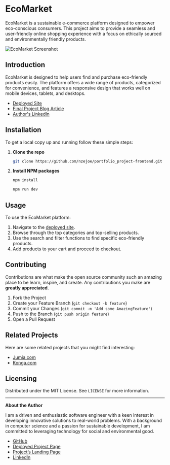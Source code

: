 # EcoMarket

EcoMarket is a sustainable e-commerce platform designed to empower eco-conscious consumers. This project aims to provide a seamless and user-friendly online shopping experience with a focus on ethically sourced and environmentally friendly products.

![EcoMarket Screenshot](https://imgur.com/bHFvAOq.png)

## Introduction

EcoMarket is designed to help users find and purchase eco-friendly products easily. The platform offers a wide range of products, categorized for convenience, and features a responsive design that works well on mobile devices, tablets, and desktops.

- [Deployed Site](https://ecomarket-portfolio.netlify.app/)
- [Final Project Blog Article](https://medium.com/@jonathannzete/ecomarket-portfolio-project-60017fca7bcf)
- [Author's LinkedIn](https://www.linkedin.com/in/jonathan-nzete-a36345193/)

## Installation

To get a local copy up and running follow these simple steps:

1. **Clone the repo**
   ```sh
   git clone https://github.com/nzejoe/portfolio_project-frontend.git
   ```
2. **Install NPM packages**
   ```sh
   npm install
   ```
   ```sh
   npm run dev
   ```

## Usage

To use the EcoMarket platform:

1. Navigate to the [deployed site](https://ecomarket-portfolio.netlify.app/).
2. Browse through the top categories and top-selling products.
3. Use the search and filter functions to find specific eco-friendly products.
4. Add products to your cart and proceed to checkout.

## Contributing

Contributions are what make the open source community such an amazing place to be learn, inspire, and create. Any contributions you make are **greatly appreciated**.

1. Fork the Project
2. Create your Feature Branch (`git checkout -b feature`)
3. Commit your Changes (`git commit -m 'Add some AmazingFeature'`)
4. Push to the Branch (`git push origin feature`)
5. Open a Pull Request

## Related Projects

Here are some related projects that you might find interesting:

- [Jumia.com](https://www.jumia.com.ng/)
- [Konga.com](https://www.konga.com/)

## Licensing

Distributed under the MIT License. See `LICENSE` for more information.

---

**About the Author**

I am a driven and enthusiastic software engineer with a keen interest in developing innovative solutions to real-world problems. With a background in computer science and a passion for sustainable development, I am committed to leveraging technology for social and environmental good.

- [GitHub](https://github.com/nzejoe)
- [Deployed Project Page](https://ecomarket-portfolio.netlify.app/)
- [Project’s Landing Page](https://ecomarket-portfolio.netlify.app/)
- [LinkedIn](https://www.linkedin.com/in/jonathan-nzete-a36345193/)
